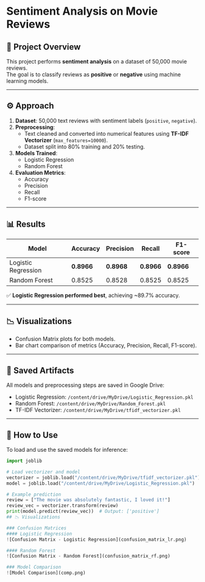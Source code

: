 # Sentiment Analysis on Movie Reviews

## 📖 Project Overview
This project performs **sentiment analysis** on a dataset of 50,000 movie reviews.  
The goal is to classify reviews as **positive** or **negative** using machine learning models.

---

## ⚙️ Approach
1. **Dataset**: 50,000 text reviews with sentiment labels (`positive`, `negative`).
2. **Preprocessing**:
   - Text cleaned and converted into numerical features using **TF-IDF Vectorizer** (`max_features=10000`).
   - Dataset split into 80% training and 20% testing.
3. **Models Trained**:
   - Logistic Regression
   - Random Forest
4. **Evaluation Metrics**:
   - Accuracy
   - Precision
   - Recall
   - F1-score

---

## 📊 Results

| Model               | Accuracy | Precision | Recall | F1-score |
|----------------------|----------|-----------|--------|----------|
| Logistic Regression  | **0.8966** | **0.8968** | **0.8966** | **0.8966** |
| Random Forest        | 0.8525   | 0.8528    | 0.8525 | 0.8525   |

✅ **Logistic Regression performed best**, achieving ~89.7% accuracy.

---

## 📉 Visualizations
- Confusion Matrix plots for both models.
- Bar chart comparison of metrics (Accuracy, Precision, Recall, F1-score).

---

## 💾 Saved Artifacts
All models and preprocessing steps are saved in Google Drive:

- Logistic Regression: `/content/drive/MyDrive/Logistic_Regression.pkl`  
- Random Forest: `/content/drive/MyDrive/Random_Forest.pkl`  
- TF-IDF Vectorizer: `/content/drive/MyDrive/tfidf_vectorizer.pkl`  

---

## 🚀 How to Use
To load and use the saved models for inference:

```python
import joblib

# Load vectorizer and model
vectorizer = joblib.load("/content/drive/MyDrive/tfidf_vectorizer.pkl")
model = joblib.load("/content/drive/MyDrive/Logistic_Regression.pkl")

# Example prediction
review = ["The movie was absolutely fantastic, I loved it!"]
review_vec = vectorizer.transform(review)
print(model.predict(review_vec))  # Output: ['positive']
## 📉 Visualizations

### Confusion Matrices
#### Logistic Regression
![Confusion Matrix - Logistic Regression](confusion_matrix_lr.png)

#### Random Forest
![Confusion Matrix - Random Forest](confusion_matrix_rf.png)

### Model Comparison
![Model Comparison](comp.png)



